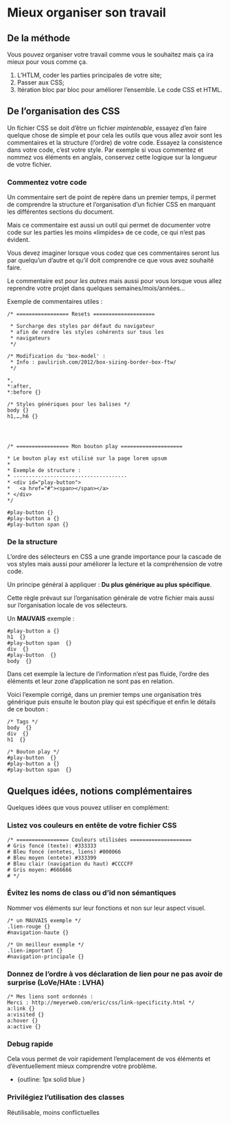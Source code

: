 # Mieux organiser son travail

## De la méthode
Vous pouvez organiser votre travail comme vous le souhaitez mais ça ira mieux pour vous comme ça.

1. L’HTLM, coder les parties principales de votre site;
2. Passer aux CSS;
3. Itération bloc par bloc pour améliorer l’ensemble. Le code CSS et HTML.

## De l’organisation des CSS
Un fichier CSS se doit d’être un fichier *maintenable*, essayez d’en faire quelque chose de simple et pour cela les outils que vous allez avoir sont les commentaires et la structure (l’ordre) de votre code.
Essayez la consistence dans votre code, c’est votre style. Par exemple si vous commentez et nommez vos éléments en anglais, conservez cette logique sur la longueur de votre fichier.

### Commentez votre code
Un commentaire sert de point de repère dans un premier temps, il permet de comprendre la structure et l’organisation d’un fichier CSS en marquant les différentes sections du document.

Mais ce commentaire est aussi un outil qui permet de documenter votre code sur les parties les moins «limpides» de ce code, ce qui n’est pas évident.

Vous devez imaginer lorsque vous codez que ces commentaires seront lus par quelqu’un d’autre et qu’il doit comprendre ce que vous avez souhaité faire.

Le commentaire est pour *les autres* mais aussi pour vous lorsque vous allez reprendre votre projet dans quelques semaines/mois/années…

Exemple de commentaires utiles :

    /* ================= Resets ====================

     * Surcharge des styles par défaut du navigateur
     * afin de rendre les styles cohérents sur tous les
     * navigateurs
     */

    /* Modification du 'box-model' :
     * Info : paulirish.com/2012/box-sizing-border-box-ftw/
     */

    *,
    *:after,
    *:before {}

    /* Styles génériques pour les balises */
    body {}
    h1,…,h6 {}
	
	
	
	
    /* ================= Mon bouton play ====================

    * Le bouton play est utilisé sur la page lorem upsum
    *
    * Exemple de structure :
    * -------------------------------------
    * <div id="play-button">
    *   <a href="#"><span></span></a>
    * </div>
    */

    #play-button {}
    #play-button a {}
    #play-button span {}

### De la structure
L’ordre des sélecteurs en CSS a une grande importance pour la cascade de vos styles mais aussi pour améliorer la lecture et la compréhension de votre code.

Un principe général à appliquer : **Du plus générique au plus spécifique**.

Cette règle prévaut sur l’organisation générale de votre fichier mais aussi sur l’organisation locale de vos sélecteurs.

Un **MAUVAIS** exemple :

	#play-button a {}
	h1  {}
	#play-button span  {}
	div  {}
	#play-button  {}
	body  {}


Dans cet exemple la lecture de l’information n’est pas fluide, l’ordre des éléments et leur zone d’application ne sont pas en relation.

Voici l’exemple corrigé, dans un premier temps une organisation très générique puis ensuite le bouton play qui est spécifique et enfin le détails de ce bouton :

	/* Tags */
	body  {}
	div  {}
	h1  {}

	/* Bouton play */
	#play-button  {}
	#play-button a {}
	#play-button span  {}

## Quelques idées, notions complémentaires

Quelques idées que vous pouvez utiliser en complément: 

### Listez vos couleurs en entête de votre fichier CSS

    /* ================= Couleurs utilisées ====================
    # Gris foncé (texte): #333333
    # Bleu foncé (entetes, liens) #000066
    # Bleu moyen (entete) #333399
    # Bleu clair (navigation du haut) #CCCCFF
    # Gris moyen: #666666
    # */

### Évitez les noms de class ou d’id non sémantiques

Nommer vos éléments sur leur fonctions et non sur leur aspect visuel.

	/* un MAUVAIS exemple */
	.lien-rouge {}
	#navigation-haute {}

	/* Un meilleur exemple */
	.lien-important {}
	#navigation-principale {}

### Donnez de l’ordre à vos déclaration de lien pour ne pas avoir de surprise (LoVe/HAte : LVHA)

	/* Mes liens sont ordonnés :
	Merci : http://meyerweb.com/eric/css/link-specificity.html */
	a:link {}
	a:visited {}
	a:hover {}
	a:active {}

### Debug rapide
Cela vous permet de voir rapidement l’emplacement de vos éléments et d’éventuellement mieux comprendre votre problème.

* {outline: 1px solid blue }


### Privilégiez l’utilisation des classes

Réutilisable, moins conflictuelles














